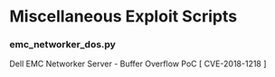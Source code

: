 # Miscellaneous Exploit Scripts

### emc_networker_dos.py
Dell EMC Networker Server - Buffer Overflow PoC \[ CVE-2018-1218 \]
